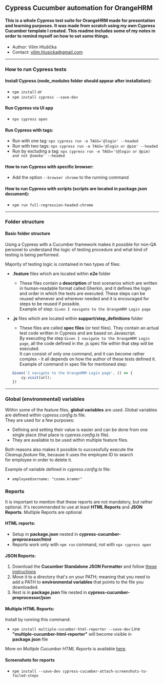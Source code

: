 ## Cypress Cucumber automation for OrangeHRM

#### This is a whole Cypress test suite for OrangeHRM made for presentation and learning purposes. It was made from scratch using my own Cypress Cucumber template I created. This readme includes some of my notes in order to remind myself on how to set some things.

- Author: Vilim Hlušička 
- Contact: vilim.hlusicka@gmail.com

---

### How to run Cypress tests

#### Install Cypress (node_modules folder should appear after installation):
- `npm install`
*or*
- `npm install cypress --save-dev`

#### Run Cypress via UI app
- `npx cypress open`

#### Run Cypress with tags:
- Run with one tag: `npx cypress run -e TAGS='@login' --headed`
- Run with two tags: `npx cypress run -e TAGS='@login or @pim' --headed`
- Run by excluding a tag: `npx cypress run -e TAGS='(@login or @pim) and not @smoke' --headed`

#### How to run Cypress with specific browser:
- Add the option `--browser chrome` to the running command

#### How to run Cypress with scripts (scripts are located in package.json document):
- `npm run full-regression-headed-chrome`

---

### Folder structure

#### Basic folder structure

Using a Cypress with a Cucumber framework makes it possible for non-QA personel to understand the logic of testing procedure and what kind of testing is being performed.

Majority of testing logic is contained in two types of files:

- **.feature** files which are located within **e2e** folder
    - These files contain a **description** of test scenarios which are written in human-readable format called Gherkin, and it defines the login and order in which the tests are executed. These steps can be reused whenever and wherever needed and it is encouraged for steps to be reused if possible. <br>
    Example of step: `Given I navigate to the OrangeHRM Login page`

- **.js** files which are located within **support/step_definitions** folder
    - These files are called **spec files** (or test files). They contain an actual test code written in Cypress and are based on Javascript. <br>
    By executing the step `Given I navigate to the OrangeHRM Login page`, all the code defined in the .js spec file within that step will be executed. <br>
    It can consist of only one command, and it can become rather complex - it all depends on how the author of these tests defined it. <br>
    Example of command in spec file for mentioned step:
    ```js
    Given('I navigate to the OrangeHRM Login page', () => {
        cy.visit(url);
    })
    ```

---

### Global (environmental) variables

Within some of the feature files, **global variables** are used. Global variables are defined within *cypress.config.ts* file. <br>
They are used for a few purposes:
- Defining and setting their value is easier and can be done from one single place (that place is *cypress.config.ts* file).
- They are available to be used within multiple feature files.

Both reasons also makes it possible to successfully execute the *Cleanup.feature* file, because it uses the employee ID to search <br>
for employee in order to delete it.

Example of variable defined in *cypress.config.ts* file:
- `employeeUsername: "cosmo.kramer"`


### Reports
It is important to mention that these reports are not mandatory, but rather optional. It's recommended to use at least **HTML Reports** and **JSON Reports**.  Multiple Reports are optional

#### HTML reports:
- Setup in **package.json** nested in **cypress-cucumber-preprocessor/html**
- Reports work only with `npm run` command, not with `npx cypress open`

#### JSON Reports:
1. Download the **Cucumber Standalone JSON Formatter** and follow [these instructions](https://github.com/cucumber/json-formatter?tab=readme-ov-file#readme)
2. Move it to a directory that's on your PATH; meaning that you need to add a PATH to **environmental variables** that points to the file you downloaded.
3. Rest is in **package.json** file nested in **cypress-cucumber-preprocessor/json**

#### Multiple HTML Reports:
Install by running this command:
- `npm install multiple-cucumber-html-reporter --save-dev`
Line **"multiple-cucumber-html-reporter"** will become visible in **package.json** file

More on *Multiple Cucumber HTML Reports* is available [here](https://www.npmjs.com/package/multiple-cucumber-html-reporter).

#### Screenshots for reports
- `npm install --save-dev cypress-cucumber-attach-screenshots-to-failed-steps`